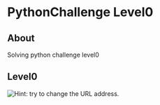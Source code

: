 # PythonChallenge Level0

## About
Solving python challenge level0

## Level0 
![Hint: try to change the URL address.](http://www.pythonchallenge.com/pc/def/calc.jpg)
